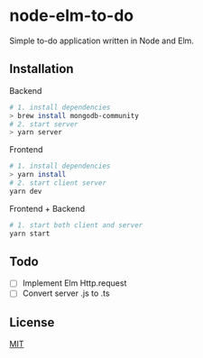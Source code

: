 # node-elm-to-do

Simple to-do application written in Node and Elm.

## Installation
Backend
```bash
# 1. install dependencies
> brew install mongodb-community
# 2. start server
> yarn server
```

Frontend
```bash
# 1. install dependencies
> yarn install
# 2. start client server
yarn dev
```

Frontend + Backend
```bash
# 1. start both client and server
yarn start
```

## Todo
- [ ] Implement Elm Http.request
- [ ] Convert server .js to .ts

## License
[MIT](https://choosealicense.com/licenses/mit/)